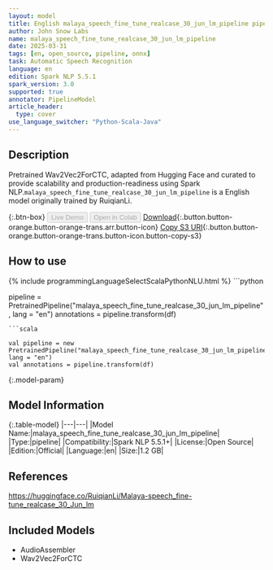 ```yaml
---
layout: model
title: English malaya_speech_fine_tune_realcase_30_jun_lm_pipeline pipeline Wav2Vec2ForCTC from RuiqianLi
author: John Snow Labs
name: malaya_speech_fine_tune_realcase_30_jun_lm_pipeline
date: 2025-03-31
tags: [en, open_source, pipeline, onnx]
task: Automatic Speech Recognition
language: en
edition: Spark NLP 5.5.1
spark_version: 3.0
supported: true
annotator: PipelineModel
article_header:
  type: cover
use_language_switcher: "Python-Scala-Java"
---
```


## Description

Pretrained Wav2Vec2ForCTC, adapted from Hugging Face and curated to provide scalability and production-readiness using Spark NLP.`malaya_speech_fine_tune_realcase_30_jun_lm_pipeline` is a English model originally trained by RuiqianLi.

{:.btn-box}
<button class="button button-orange" disabled>Live Demo</button>
<button class="button button-orange" disabled>Open in Colab</button>
[Download](https://s3.amazonaws.com/auxdata.johnsnowlabs.com/public/models/malaya_speech_fine_tune_realcase_30_jun_lm_pipeline_en_5.5.1_3.0_1743425072634.zip){:.button.button-orange.button-orange-trans.arr.button-icon}
[Copy S3 URI](s3://auxdata.johnsnowlabs.com/public/models/malaya_speech_fine_tune_realcase_30_jun_lm_pipeline_en_5.5.1_3.0_1743425072634.zip){:.button.button-orange.button-orange-trans.button-icon.button-copy-s3}

## How to use



<div class="tabs-box" markdown="1">
{% include programmingLanguageSelectScalaPythonNLU.html %}
```python

pipeline = PretrainedPipeline("malaya_speech_fine_tune_realcase_30_jun_lm_pipeline", lang = "en")
annotations =  pipeline.transform(df)   

```
```scala

val pipeline = new PretrainedPipeline("malaya_speech_fine_tune_realcase_30_jun_lm_pipeline", lang = "en")
val annotations = pipeline.transform(df)

```
</div>

{:.model-param}
## Model Information

{:.table-model}
|---|---|
|Model Name:|malaya_speech_fine_tune_realcase_30_jun_lm_pipeline|
|Type:|pipeline|
|Compatibility:|Spark NLP 5.5.1+|
|License:|Open Source|
|Edition:|Official|
|Language:|en|
|Size:|1.2 GB|

## References

https://huggingface.co/RuiqianLi/Malaya-speech_fine-tune_realcase_30_Jun_lm

## Included Models

- AudioAssembler
- Wav2Vec2ForCTC